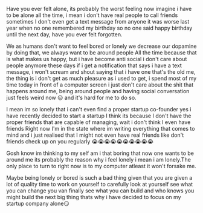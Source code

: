 Have you ever felt alone, its probably the worst feeling now imagine i have to be alone all the time, i mean i don't have real people to call friends sometimes I don't even get a text message from anyone it was worse last year when no one remembered my birthday so no one said happy birthday until the next day, have you ever felt forgotten.



We as humans don't want to feel bored or lonely we decrease our dopamine by doing that, we always want to be around people All the time because that is what makes us happy, but i have become anti social i don't care about people anymore  these days if i get a notification that says i have a text message, i won't scream and shout saying that i have one that's the old me, the thing is i don't get as much pleasure as i used to get, i spend most of my time today in front of a computer screen i just don't care about the shit that happens around me, being around people and having social conversation just feels weird now 😔 and it's hard for me to do so.

I mean im so lonely that i can't even find a proper startup co-founder yes i have recently decided to start a startup
I think its because I don't have the proper friends that are capable of managing, wait i don't think I even have friends
Right now I'm in the state where im writing everything that comes to mind and i just realised that I might not even have real friends  like don't friends check up on you regularly 😭😭😭😭😭😭😭😭😭😭

Gosh know im thinking to my self am i that boring that now one wants to be around me its probably the reason why i feel lonely i mean i am lonely.The only place to turn to right now is to my computer atleast it won't forsake me.

Maybe being lonely or bored is such a bad thing given that you are given a lot of quality time to work on yourself to carefully look at yourself see what you can change you van finally see what you can build and who knows you might build the next big thing thats why i have decided to focus on my startup company alone😏
